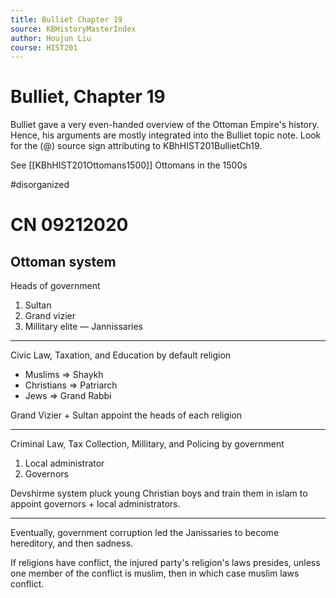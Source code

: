 ```yaml
---
title: Bulliet Chapter 19
source: KBHistoryMasterIndex
author: Houjun Liu
course: HIST201
---
```


# Bulliet, Chapter 19

Bulliet gave a very even-handed overview of the Ottoman Empire's history. Hence, his arguments are mostly integrated into the Bulliet topic note. Look for the (@) source sign attributing to KBhHIST201BullietCh19.

See [[KBhHIST201Ottomans1500]] Ottomans in the 1500s
   
   
#disorganized   

# CN 09212020

## Ottoman system

Heads of government

1. Sultan
2. Grand vizier
3. Millitary elite — Jannissaries

***

Civic Law, Taxation, and Education by default religion

* Muslims => Shaykh
* Christians => Patriarch
* Jews => Grand Rabbi

Grand Vizier + Sultan appoint the heads of each religion

***

Criminal Law, Tax Collection, Millitary, and Policing by government 

1. Local administrator
2. Governors

Devshirme system pluck young Christian boys and train them in islam to appoint governors + local administrators. 

*** 

Eventually, government corruption led the Janissaries to become hereditory, and then sadness.

If religions have conflict, the injured party's religion's laws presides, unless one member of the conflict is muslim, then in which case muslim laws conflict.
